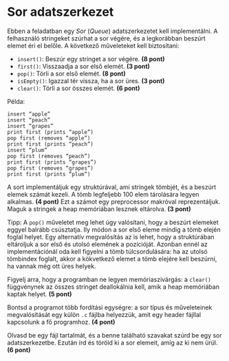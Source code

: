 # Sor adatszerkezet
 
Ebben a feladatban egy *Sor* (*Queue*) adatszerkezetet kell implementálni. A felhasználó stringeket szúrhat a sor végére, és a legkorábban beszúrt elemet éri el belőle. A következő műveleteket kell biztosítani:
 
- `insert()`: Beszúr egy stringet a sor végére. **(8 pont)**
- `first()`: Visszaadja a sor első elemét. **(3 pont)**
- `pop()`: Törli a sor első elemét. **(8 pont)**
- `isEmpty()`: Igazzal tér vissza, ha a sor üres. **(3 pont)**
- `clear()`: Törli a sor összes elemét. **(6 pont)**
 
Példa:
```
insert “apple”
insert “peach”
insert “grapes”
print first (prints “apple”)
pop first (removes “apple”)
print first (prints “peach”)
insert “plum”
pop first (removes “peach”)
print first (prints “grapes”)
pop first (removes “grapes”)
print first (prints “plum”)
```
 
A sort implementáljuk egy struktúrával, ami stringek tömbjét, és a beszúrt elemek számát kezeli. A tömb legfeljebb 100 elem tárolására legyen alkalmas. **(4 pont)** Ezt a számot egy preprocessor makróval reprezentáljuk. Maguk a stringek a heap memóriában lesznek eltárolva. **(3 pont)**
 
Tipp: A `pop()` műveletet meg lehet úgy valósítani, hogy a beszúrt elemeket eggyel balrább csúsztatja. Ily módon a sor első eleme mindig a tömb elején foglal helyet. Egy alternatív megvalósítás az is lehet, hogy a struktúrában eltároljuk a sor első és utolsó elemének a pozícióját. Azonban ennél az implementációnál oda kell figyelni a tömb túlcsordulására: ha az utolsó tömbindex foglalt, akkor a kökvetkező elemet a tömb elejére kell beszúrni, ha vannak még ott üres helyek.
 
Figyelj arra, hogy a programban ne legyen memóriaszivárgás: a `clear()` függvénynek az összes stringet deallokálnia kell, amik a heap memóriában kaptak helyet. **(5 pont)**
 
Bontsd a programot több fordítási egységre: a sor típus és műveleteinek megvalósítását egy külön `.c` fájlba helyezzük, amit egy header fájllal kapcsolunk a fő programhoz. **(4 pont)**
 
Olvasd be egy fájl tartalmát, és a benne található szavakat szúrd be egy sor adatszerkezetbe. Ezután írd és töröld ki a sor elemeit, amíg az ki nem ürül. **(6 pont)**